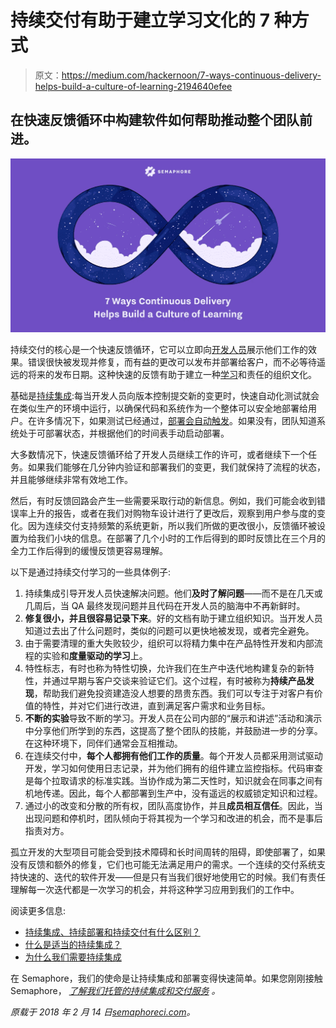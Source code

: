 # 持续交付有助于建立学习文化的 7 种方式

> 原文：<https://medium.com/hackernoon/7-ways-continuous-delivery-helps-build-a-culture-of-learning-2194640efee>

## 在快速反馈循环中构建软件如何帮助推动整个团队前进。

![](img/c7e403506a3708b63961955b85a63f16.png)

持续交付的核心是一个快速反馈循环，它可以立即向[开发人员](https://hackernoon.com/tagged/developers)展示他们工作的效果。错误很快被发现并修复，而有益的更改可以发布并部署给客户，而不必等待遥远的将来的发布日期。这种快速的反馈有助于建立一种[学习](https://hackernoon.com/tagged/learning)和责任的组织文化。

基础是[持续集成](https://semaphoreci.com/community/tutorials/continuous-integration):每当开发人员向版本控制提交新的变更时，快速自动化测试就会在类似生产的环境中运行，以确保代码和系统作为一个整体可以安全地部署给用户。在许多情况下，如果测试已经通过，[部署会自动触发](https://semaphoreci.com/community/tutorials/elements-of-a-continuous-deployment-workflow)。如果没有，团队知道系统处于可部署状态，并根据他们的时间表手动启动部署。

大多数情况下，快速反馈循环给了开发人员继续工作的许可，或者继续下一个任务。如果我们能够在几分钟内验证和部署我们的变更，我们就保持了流程的状态，并且能够继续非常有效地工作。

然后，有时反馈回路会产生一些需要采取行动的新信息。例如，我们可能会收到错误率上升的报告，或者在我们对购物车设计进行了更改后，观察到用户参与度的变化。因为连续交付支持频繁的系统更新，所以我们所做的更改很小，反馈循环被设置为给我们小块的信息。在部署了几个小时的工作后得到的即时反馈比在三个月的全力工作后得到的缓慢反馈更容易理解。

以下是通过持续交付学习的一些具体例子:

1.  持续集成引导开发人员快速解决问题。他们**及时了解问题**——而不是在几天或几周后，当 QA 最终发现问题并且代码在开发人员的脑海中不再新鲜时。
2.  **修复很小，并且很容易记录下来**。好的文档有助于建立组织知识。当开发人员知道过去出了什么问题时，类似的问题可以更快地被发现，或者完全避免。
3.  由于需要清理的重大失败较少，组织可以将精力集中在产品特性开发和内部流程的实验和**度量驱动的学习**上。
4.  特性标志，有时也称为特性切换，允许我们在生产中迭代地构建复杂的新特性，并通过早期与客户交谈来验证它们。这个过程，有时被称为**持续产品发现**，帮助我们避免投资建造没人想要的昂贵东西。我们可以专注于对客户有价值的特性，并对它们进行改进，直到满足客户需求和业务目标。
5.  **不断的实验**导致不断的学习。开发人员在公司内部的“展示和讲述”活动和演示中分享他们所学到的东西，这提高了整个团队的技能，并鼓励进一步的分享。在这种环境下，同伴们通常会互相推动。
6.  在连续交付中，**每个人都拥有他们工作的质量**。每个开发人员都采用测试驱动开发，学习如何使用日志记录，并为他们拥有的组件建立监控指标。代码审查是每个拉取请求的标准实践。当协作成为第二天性时，知识就会在同事之间有机地传递。因此，每个人都部署到生产中，没有遥远的权威锁定知识和过程。
7.  通过小的改变和分散的所有权，团队高度协作，并且**成员相互信任**。因此，当出现问题和停机时，团队倾向于将其视为一个学习和改进的机会，而不是事后指责对方。

孤立开发的大型项目可能会受到技术障碍和长时间周转的阻碍，即使部署了，如果没有反馈和额外的修复，它们也可能无法满足用户的需求。一个连续的交付系统支持快速的、迭代的软件开发——但是只有当我们很好地使用它的时候。我们有责任理解每一次迭代都是一次学习的机会，并将这种学习应用到我们的工作中。

阅读更多信息:

*   [持续集成、持续部署和持续交付有什么区别？](https://semaphoreci.com/blog/2017/07/27/what-is-the-difference-between-continuous-integration-continuous-deployment-and-continuous-delivery.html)
*   [什么是适当的持续集成？](https://semaphoreci.com/blog/2017/03/02/what-is-proper-continuous-integration.html)
*   [为什么我们需要持续集成](https://semaphoreci.com/community/tutorials/continuous-integration)

在 Semaphore，我们的使命是让持续集成和部署变得快速简单。如果您刚刚接触 Semaphore， [*了解我们托管的持续集成和交付服务*](https://semaphoreci.com/) *。*

*原载于 2018 年 2 月 14 日*[*semaphoreci.com*](https://semaphoreci.com/blog/2018/02/14/7-ways-continuous-delivery-helps-build-culture-of-learning.html)*。*